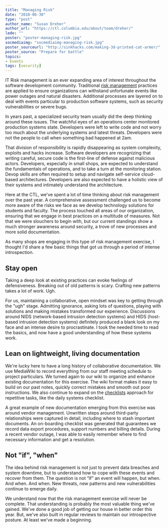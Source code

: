 ```yaml
---
title: "Managing Risk"
date: "2018-06-30"
type: "post"
author_name: "Susan Dreher"
author_url: "https://ctl.columbia.edu/about/team/dreher/"
lede: ""
poster: "poster-managing-risk.jpg"
socmediaimg: "socmediaimg-managing-risk.jpg"
poster_sourceurl: "http://sinkhacks.com/making-3d-printed-cat-armor/"
poster_source: "Prepare for battle"
topics: 
- Events
tags: [security]
---
```


IT Risk management is an ever expanding area of interest throughout the software development community. Traditional [risk management](https://en.wikipedia.org/wiki/Risk_management) practices are applied to ensure organizations can withstand unfortunate events like power outages and natural disasters. Additional processes are layered on to deal with events particular to production software systems, such as security vulnerabilities or severe bugs.

In years past, a specialized security team usually did the deep thinking around these issues. The watchful eyes of an operations center monitored production systems state. Developers were left to write code and not worry too much about the underlying systems and latest threats. Developers were not the people to call when something bad happened at 2am.

That division of responsibility is rapidly disappearing as system complexity, exploits and hacks increase. Software developers are recognizing that writing careful, secure code is the first-line of defense against malicious actors. Developers, especially in small shops, are expected to understand the fundamentals of operations, and to take a turn at the monitoring station. Devop skills are often required to setup and navigate self-service cloud-based architectures. Developers are also expected to have a holistic view of their systems and intimately understand the architecture.

Here at the CTL, we've spent a lot of time thinking about risk management over the past year. A comprehensive assessment challenged us to become more aware of the risks we face as we develop technology solutions for students and faculty. The process touched all areas of our organization, ensuring that we engage in best practices on a multitude of measures. Not that we were slouchers to begin with, but our current standings show a much stronger awareness around security, a trove of new processes and more solid documentation.

As many shops are engaging in this type of risk management exercise, I thought I'd share a few basic things that got us through a period of intense introspection.

## Stay open

Taking a deep look at existing practices can evoke feelings of defensiveness. Breaking out of old patterns is scary. Crafting new patterns takes a lot of work. Ugh.

For us, maintaining a collaborative, open mindset was key to getting through the "ugh" stage. Admitting ignorance, asking lots of questions, playing with solutions and making mistakes transformed our experience. Discussions around NIDS (network-based intrusion detection systems) and HIDS (host-based intrusion detection systems) definitely produced a blank look on my face and an intense desire to procrastinate. I took the needed time to read the basics, and now have a good understanding of how these systems work.

## Lean on lightweight, living documentation

We're lucky here to have a long history of collaborative documentation. We use MediaWiki to record everything from our staff meeting schedule to project particulars. We turned again to our wiki to organize and enhance existing documentation for this exercise. The wiki format makes it easy to build on our past notes, quickly correct mistakes and smooth out poor instructions. We also continue to expand on the [checklists](https://compiled.ctl.columbia.edu/articles/anders-daily-checklist/) approach for repetitive tasks, like the daily systems checklist.

A great example of new documentation emerging from this exercise was around vendor management. Unwritten steps around third-party relationships were captured in detail, including where to stash important documents. An on-boarding checklist was generated that guarantees we record data export procedures, support numbers and billing details. During a recent vendor outage, I was able to easily remember where to find necessary information and get a resolution.

## Not "if", "when"

The idea behind risk management is not just to prevent data breaches and system downtime, but to understand how to cope with these events and recover from them. The question is not “if” an event will happen, but when. And when. And when. New threats, new patterns and new vulnerabilities continue to emerge daily.

We understand now that the risk management exercise will never be complete. That understanding is probably the most valuable thing we've gained. We've done a good job of getting our house in better order this year. But, we've also built in regular reviews to maintain our introspective posture. At least we've made a beginning.
